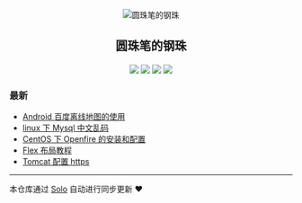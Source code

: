 <p align="center"><img alt="圆珠笔的钢珠" src="https://avatars3.githubusercontent.com/u/13434815?s=460&v=4"></p><h2 align="center">
圆珠笔的钢珠
</h2>

<h4 align="center">    </h4>
<p align="center"><a title="圆珠笔的钢珠" target="_blank" href="https://github.com/lx2308/solo-blog"><img src="https://img.shields.io/github/last-commit/lx2308/solo-blog.svg?style=flat-square&color=FF9900"></a>
<a title="GitHub repo size in bytes" target="_blank" href="https://github.com/lx2308/solo-blog"><img src="https://img.shields.io/github/repo-size/lx2308/solo-blog.svg?style=flat-square"></a>
<a title="Solo Version" target="_blank" href="https://github.com/b3log/solo/releases"><img src="https://img.shields.io/badge/solo-3.6.4-f1e05a.svg?style=flat-square&color=blueviolet"></a>
<a title="Hits" target="_blank" href="https://github.com/b3log/hits"><img src="https://hits.b3log.org/lx2308/solo-blog.svg"></a></p>

### 最新

* [Android 百度离线地图的使用](https://zhuxl.com.cn/articles/2019/08/18/1566069580153.html)
* [linux 下 Mysql 中文乱码](https://zhuxl.com.cn/articles/2019/07/03/1562166862000.html)
* [CentOS 下 Openfire 的安装和配置](https://zhuxl.com.cn/articles/2019/05/22/1558534462000.html)
* [Flex 布局教程](https://zhuxl.com.cn/articles/2019/03/10/1552203262000.html)
* [Tomcat 配置 https](https://zhuxl.com.cn/articles/2018/09/18/1537270490000.html)



---

本仓库通过 [Solo](https://github.com/b3log/solo) 自动进行同步更新 ❤️ 